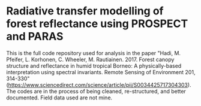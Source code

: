 # Radiative transfer modelling of forest reflectance using PROSPECT and PARAS

This is the full code repository used for analysis in the paper "Hadi, M. Pfeifer, L. Korhonen, C. Wheeler, M. Rautiainen. 2017. Forest canopy structure and reflectance in humid tropical Borneo: A physically-based interpretation using spectral invariants. Remote Sensing of Environment 201, 314-330" (https://www.sciencedirect.com/science/article/pii/S0034425717304303). The codes are in the process of being cleaned, re-structured, and better documented. Field data used are not mine.
